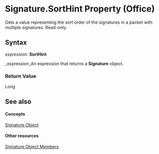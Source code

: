 
# Signature.SortHint Property (Office)

Gets a value representing the sort order of the signatures in a packet with multiple signatures. Read-only.


## Syntax

 _expression_. **SortHint**

 _expression_An expression that returns a  **Signature** object.


### Return Value

Long


## See also


#### Concepts


 [Signature Object](574d246b-95cd-e4da-081b-4540387662a0.md)
#### Other resources


 [Signature Object Members](1054db23-fe1c-f81f-e44b-d8c2c82ca7fa.md)
